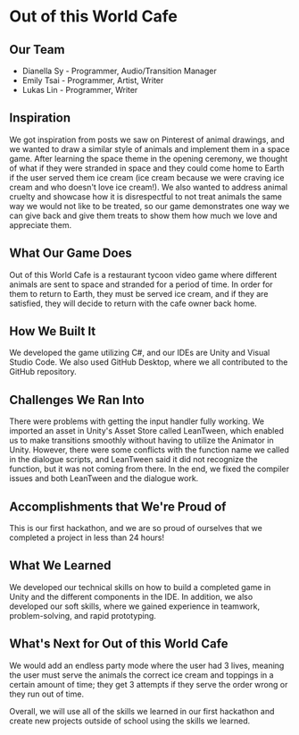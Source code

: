 # Out of this World Cafe

## Our Team
* Dianella Sy - Programmer, Audio/Transition Manager
* Emily Tsai - Programmer, Artist, Writer
* Lukas Lin - Programmer, Writer

## Inspiration
We got inspiration from posts we saw on Pinterest of animal drawings, and we wanted to draw a similar style of animals and implement them in a space game. After learning the space theme in the opening ceremony, we thought of what if they were stranded in space and they could come home to Earth if the user served them ice cream (ice cream because we were craving ice cream and who doesn't love ice cream!). We also wanted to address animal cruelty and showcase how it is disrespectful to not treat animals the same way we would not like to be treated, so our game demonstrates one way we can give back and give them treats to show them how much we love and appreciate them.

## What Our Game Does
Out of this World Cafe is a restaurant tycoon video game where different animals are sent to space and stranded for a period of time. In order for them to return to Earth, they must be served ice cream, and if they are satisfied, they will decide to return with the cafe owner back home. 

## How We Built It
We developed the game utilizing C#, and our IDEs are Unity and Visual Studio Code. We also used GitHub Desktop, where we all contributed to the GitHub repository.

## Challenges We Ran Into
There were problems with getting the input handler fully working. We imported an asset in Unity's Asset Store called LeanTween, which enabled us to make transitions smoothly without having to utilize the Animator in Unity. However, there were some conflicts with the function name we called in the dialogue scripts, and LeanTween said it did not recognize the function, but it was not coming from there. In the end, we fixed the compiler issues and both LeanTween and the dialogue work.

## Accomplishments that We're Proud of
This is our first hackathon, and we are so proud of ourselves that we completed a project in less than 24 hours!

## What We Learned
We developed our technical skills on how to build a completed game in Unity and the different components in the IDE. In addition, we also developed our soft skills, where we gained experience in teamwork, problem-solving, and rapid prototyping.

## What's Next for Out of this World Cafe
We would add an endless party mode where the user had 3 lives, meaning the user must serve the animals the correct ice cream and toppings in a certain amount of time; they get 3 attempts if they serve the order wrong or they run out of time. 

Overall, we will use all of the skills we learned in our first hackathon and create new projects outside of school using the skills we learned.